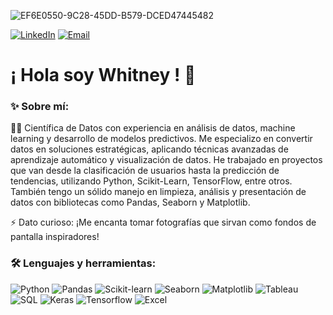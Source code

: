 ![EF6E0550-9C28-45DD-B579-DCED47445482](https://github.com/user-attachments/assets/365ca0c8-81e8-42c2-b2fa-17be9ac88509)

  [![LinkedIn](https://img.shields.io/badge/LinkedIn-150458?style=for-the-badge&logo=linkedin&logoColor=white)](https://www.linkedin.com/in/whitney-rios-p/)
  [![Email](https://img.shields.io/badge/Email-D14836?style=for-the-badge&logo=gmail&logoColor=white)](mailto:rioswhit@gmail.com) 



# ¡ Hola soy Whitney ! 👋


<!--
**wh1tneyr/wh1tneyr** is a ✨ _special_ ✨ repository because its `README.md` (this file) appears on your GitHub profile.

-->

### ✨ Sobre mí:

👩‍💻 Científica de Datos con experiencia en análisis de datos, machine learning y desarrollo de modelos predictivos. 
Me especializo en convertir datos en soluciones estratégicas, aplicando técnicas avanzadas de aprendizaje automático y visualización de datos.
He trabajado en proyectos que van desde la clasificación de usuarios hasta la predicción de tendencias, utilizando Python, Scikit-Learn, TensorFlow, entre otros. 
También tengo un sólido manejo en limpieza, análisis y presentación de datos con bibliotecas como Pandas, Seaborn y Matplotlib.

⚡ Dato curioso: ¡Me encanta tomar fotografías que sirvan como fondos de pantalla inspiradores!




### 🛠️ Lenguajes y herramientas:
<!--

-->
![Python](https://img.shields.io/badge/Python-blue?style=for-the-badge&logo=python&logoColor=white)
![Pandas](https://img.shields.io/badge/Pandas-150458?style=for-the-badge&logo=pandas&logoColor=white)
![Scikit-learn](https://img.shields.io/badge/Scikit--learn-F7931E?style=for-the-badge&logo=scikit-learn&logoColor=white)
![Seaborn](https://img.shields.io/badge/Seaborn-green?style=for-the-badge&logo=seaborn&logoColor=white)
![Matplotlib](https://img.shields.io/badge/Matplotlib-brown?style=for-the-badge&logo=matplotlib&logoColor=white)
![Tableau](https://img.shields.io/badge/Tableau-purple?style=for-the-badge&logo=tableau&logoColor=white)
![SQL](https://img.shields.io/badge/SQL-pink?style=for-the-badge&logo=sql&logoColor=white)
![Keras](https://img.shields.io/badge/Keras-camel?style=for-the-badge&logo=keras&logoColor=white)
![Tensorflow](https://img.shields.io/badge/TensorFlow-red?style=for-the-badge&logo=tensorflow&logoColor=white)
![Excel](https://img.shields.io/badge/Microsoft_Excel-yellow?style=for-the-badge&logo=excel&logoColor=white)


